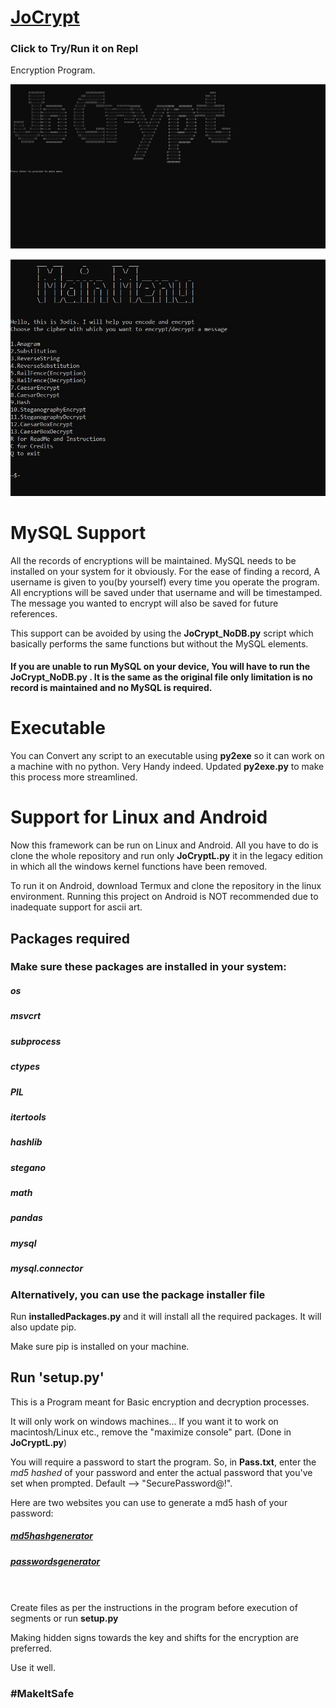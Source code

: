 # [JoCrypt](http://jocrypt.sidjo.repl.run)
### Click to Try/Run it on Repl

Encryption Program.

![intro](intro.png)

![menu](menu.JPG)

# MySQL Support

All the records of encryptions will be maintained. MySQL needs to be installed on your system for it obviously.
For the ease of finding a record, A username is given to you(by yourself) every time you operate the program.
All encryptions will be saved under that username and will be timestamped. The message you wanted to encrypt will also be saved for future references.

This support can be avoided by using the <b>JoCrypt_NoDB.py</b> script which basically performs the same functions but without the MySQL elements.

#### If you are unable to run MySQL on your device, You will have to run the JoCrypt_NoDB.py . It is the same as the original file only limitation is no record is maintained and no MySQL is required.


# Executable

You can Convert any script to an executable using <b>py2exe</b> so it can work on a machine with no python.
Very Handy indeed. Updated <b>py2exe.py</b> to make this process more streamlined.


# Support for Linux and Android
Now this framework can be run on Linux and Android.
All you have to do is clone the whole repository and run only <b>JoCryptL.py</b> it in the legacy edition in which all the windows kernel functions have been removed.

To run it on Android, download Termux and clone the repository in the linux environment.
Running this project on Android is NOT recommended due to inadequate support for ascii art.

## Packages required
### Make sure these packages are installed in your system:
##### os
##### msvcrt
##### subprocess
##### ctypes
##### PIL
##### itertools
##### hashlib
##### stegano
##### math
##### pandas
##### mysql
##### mysql.connector


### Alternatively, you can use the package installer file

Run <b>installedPackages.py</b> and it will install all the required packages. It will also update pip.

Make sure pip is installed on your machine.

## Run 'setup.py'

This is a Program meant for Basic encryption and decryption processes.

It will only work on windows machines...
If you want it to work on macintosh/Linux etc., remove the "maximize console" part. (Done in <b>JoCryptL.py</b>)

You will require a password to start the program. So,  in <b>Pass.txt</b>, enter the <em>md5 hashed</em> of your password and enter the actual password that you've set when prompted. Default --> "SecurePassword@!".

Here are two websites you can use to generate a md5 hash of your password:
##### [md5hashgenerator](https://www.md5hashgenerator.com/)
##### [passwordsgenerator](https://passwordsgenerator.net/md5-hash-generator/)  
\
\
Create files as per the instructions in the program before execution of segments or run <b>setup.py</b>

Making hidden signs towards the key and shifts for the encryption are preferred.

Use it well.

### #MakeItSafe
